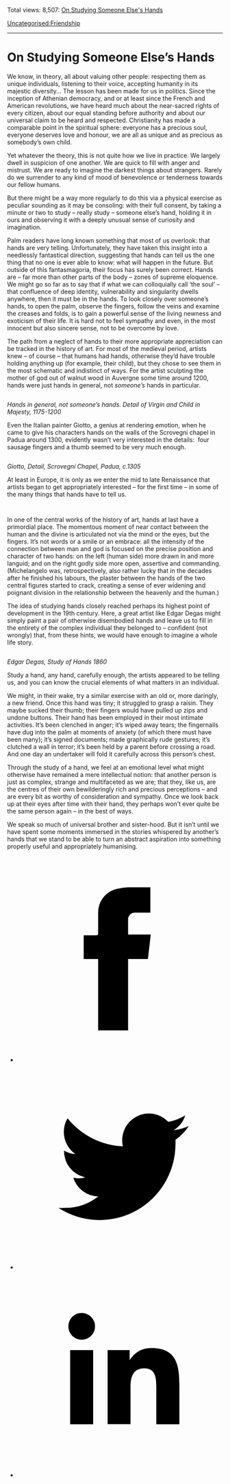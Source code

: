 Total views: 8,507: [On Studying Someone Else's Hands](https://www.theschooloflife.com/thebookoflife/on-studying-someone-elses-hands/)

[Uncategorised:](https://www.theschooloflife.com/thebookoflife/category/uncategorised/)[Friendship](https://www.theschooloflife.com/thebookoflife/category/sociability/friendship/)

* * *

# On Studying Someone Else’s Hands
<style>
						.alignnone {
  display: block;
  margin-left: auto;
  margin-right: auto;
  align: center:
}

.addtoany_share_save_container {
display:none;
}

.wp-block-image {
		display: block;
  margin-left: auto;
  margin-right: auto;
  width: 50%;
}

.aligncenter {
display: block;
  margin-left: auto;
  margin-right: auto;
  align: center:
}

@media only screen and (max-width: 500px) {
  .wp-block-image {
		display: block;
  margin-left: auto;
  margin-right: auto;
  width: 100%;
} }

h1 {max-width: 600px !important;
}
.s18-single-post .content-area .site-main article .post-cat-header-display + .old-wrapper p {
    font-size: 1.200em
}
						</style>

We know, in theory, all about valuing other people: respecting them as unique individuals, listening to their voice, accepting humanity in its majestic diversity… The lesson has been made for us in politics. Since the inception of Athenian democracy, and or at least since the French and American revolutions, we have heard much about the near-sacred rights of every citizen, about our equal standing before authority and about our universal claim to be heard and respected. Christianity has made a comparable point in the spiritual sphere: everyone has a precious soul, everyone deserves love and honour, we are all as unique and as precious as somebody’s own child.

Yet whatever the theory, this is not quite how we live in practice. We largely dwell in suspicion of one another. We are quick to fill with anger and mistrust. We are ready to imagine the darkest things about strangers. Rarely do we surrender to any kind of mood of benevolence or tenderness towards our fellow humans.

But there might be a way more regularly to do this via a physical exercise as peculiar sounding as it may be consoling: with their full consent, by taking a minute or two to study – really study – someone else’s hand, holding it in ours and observing it with a deeply unusual sense of curiosity and imagination.

Palm readers have long known something that most of us overlook: that hands are very telling. Unfortunately, they have taken this insight into a needlessly fantastical direction, suggesting that hands can tell us the one thing that no one is ever able to know: what will happen in the future. But outside of this fantasmagoria, their focus has surely been correct. Hands are – far more than other parts of the body – zones of supreme eloquence. We might go so far as to say that if what we can colloquially call ‘the soul’ – that confluence of deep identity, vulnerability and singularity dwells anywhere, then it must be in the hands. To look closely over someone’s hands, to open the palm, observe the fingers, follow the veins and examine the creases and folds, is to gain a powerful sense of the living newness and exoticism of their life. It is hard not to feel sympathy and even, in the most innocent but also sincere sense, not to be overcome by love.&nbsp;

The path from a neglect of hands to their more appropriate appreciation can be tracked in the history of art. For most of the medieval period, artists knew – of course – that humans had hands, otherwise they’d have trouble holding anything up (for example, their child), but they chose to see them in the most schematic and indistinct of ways. For the artist sculpting the mother of god out of walnut wood in Auvergne some time around 1200, hands were just hands in general, not _someone’s_ hands in particular.

<figure class="wp-block-image"><img src="https://lh5.googleusercontent.com/TkpeBpFcvO3C3J0GC0KsciwzJB6MQW14a61rF_ZDOubXR7ttR321WFs44LwG5Bnd4rApvUjtlOz4RpDgnMxTEhhO81os2GqAfks565iO63N_dRGgGnPYWbIM7qPvNoyET3X6sAjo" alt=""></figure>

_Hands in general, not someone’s hands. Detail of Virgin and Child in Majesty, 1175-1200_

Even the Italian painter Giotto, a genius at rendering emotion, when he came to give his characters hands on the walls of the Scrovegni chapel in Padua around 1300, evidently wasn’t very interested in the details:&nbsp; four sausage fingers and a thumb seemed to be very much enough.&nbsp;

<figure class="wp-block-image"><img src="https://lh6.googleusercontent.com/xA6Ner00XVXv3VCIFcU6VJBSBoyRiyz9BAbr37Kmc7cVAUWLlwQWMHPqF8nUz9Skbj6XEKIAewTCqxsgCWI-5e3dwgNRae5RWGjEMDmRRExjLXUjQIEcJ_sOKLsN_XGvj4D8ufER" alt=""></figure>

_Giotto, Detail, Scrovegni Chapel, Padua, c.1305_

At least in Europe, it is only as we enter the mid to late Renaissance that artists began to get appropriately interested – for the first time – in some of the many things that hands have to tell us.

<figure class="wp-block-image"><img src="https://lh4.googleusercontent.com/5dnYulU_GjEARfC5iwNEIPKKhupQwsgHjHfX2IXIbvU4gSv_V3yUXl-HqhN-RLkIpiiEB9I6Ljp4MyHgPdjerx51GceG5XK9vEdDGSsb37V6Ogd5NCg2vrlFqaqgbFAbXglmanzb" alt=""></figure>

<figure class="wp-block-image"><img src="https://lh4.googleusercontent.com/5IbrQHG9Jm518uj5mmRBWk2bckdvHwqX_toz9IbEHZcELbTY6S5V9HG6gRJEVMzQPEO6-HQL8JQtuyRfC-uiINjuv9_VWl3kTgDPlHuhsnQvuIS8SIE-WF-3vF0ggocTCAIQCqWt" alt=""></figure>

In one of the central works of the history of art, hands at last have a primordial place. The momentous moment of near contact between the human and the divine is articulated not via the mind or the eyes, but the fingers. It’s not words or a smile or an embrace: all the intensity of the connection between man and god is focused on the precise position and character of two hands: on the left (human side) more drawn in and more languid; and on the right godly side more open, assertive and commanding. (Michelangelo was, retrospectively, also rather lucky that in the decades after he finished his labours, the plaster between the hands of the two central figures started to crack, creating a sense of ever widening and poignant division in the relationship between the heavenly and the human.)&nbsp;

The idea of studying hands closely reached perhaps its highest point of development in the 19th century. Here, a great artist like Edgar Degas might simply paint a pair of otherwise disembodied hands and leave us to fill in the entirety of the complex individual they belonged to – confident (not wrongly) that, from these hints, we would have enough to imagine a whole life story.&nbsp;

<figure class="wp-block-image"><img src="https://lh5.googleusercontent.com/2CHaPYu3pk_-q3KLJ_RJZ4WJj98oxLqUzKuI-pEOWUi3FWpohvomMEL3Nd-tOQbO2qOJ4CnCyo2CKX82ocLTVtqPkQlCoMdg6IFotYQHtiuWf-vyio9Uq9ONhm2o8ilI9r4Wn8pr" alt=""></figure>

_Edgar Degas, Study of Hands 1860_

Study a hand, any hand, carefully enough, the artists appeared to be telling us, and you can know the crucial elements of what matters in an individual.&nbsp;

We might, in their wake, try a similar exercise with an old or, more daringly, a new friend. Once this hand was tiny; it struggled to grasp a raisin. They maybe sucked their thumb; their fingers would have pulled up zips and undone buttons. Their hand has been employed in their most intimate activities. It’s been clenched in anger; it’s wiped away tears; the fingernails have dug into the palm at moments of anxiety (of which there must have been many); it’s signed documents; made graphically rude gestures; it’s clutched a wall in terror; it’s been held by a parent before crossing a road. And one day an undertaker will fold it carefully across this person’s chest.&nbsp;

Through the study of a hand, we feel at an emotional level what might otherwise have remained a mere intellectual notion: that another person is just as complex, strange and multifaceted as we are; that they, like us, are the centres of their own bewilderingly rich and precious perceptions – and are every bit as worthy of consideration and sympathy. Once we look back up at their eyes after time with their hand, they perhaps won’t ever quite be the same person again – in the best of ways.&nbsp;

We speak so much of universal brother and sister-hood. But it isn’t until we have spent some moments immersed in the stories whispered by another’s hands that we stand to be able to turn an abstract aspiration into something properly useful and appropriately humanising.

<style>
    .iframe-class { display: block !important; }
</style>

- [<svg xmlns="http://www.w3.org/2000/svg" viewbox="0 0 26 26"><title>Facebook</title>
                    <g>
                        <path d="M8.38,10H9.92c.2,0,.29,0,.29-.28,0-.82,0-1.64,0-2.46a3.05,3.05,0,0,1,2.57-3.15A7.22,7.22,0,0,1,14,3.95c.86,0,1.71,0,2.57,0h.25v3.2h-2A.85.85,0,0,0,14,8c0,.62,0,1.24,0,1.91h2.87L16.51,13H14v9H10.21V13H8.38Z"></path>
                    </g>
                </svg>](http://www.facebook.com/sharer/sharer.php?u=https://www.theschooloflife.com/thebookoflife/on-studying-someone-elses-hands/)
- [<svg xmlns="http://www.w3.org/2000/svg" viewbox="0 0 26 26"><title>Twitter</title>
                    <path d="M21.69,7.9a6.75,6.75,0,0,1-1.94.53,3.39,3.39,0,0,0,1.48-1.87,6.76,6.76,0,0,1-2.14.82,3.38,3.38,0,0,0-5.75,3.08,9.59,9.59,0,0,1-7-3.53,3.38,3.38,0,0,0,1,4.51A3.36,3.36,0,0,1,5.89,11v0A3.38,3.38,0,0,0,8.6,14.37a3.39,3.39,0,0,1-1.53.06,3.38,3.38,0,0,0,3.15,2.35A6.78,6.78,0,0,1,6,18.22a6.87,6.87,0,0,1-.81,0A9.6,9.6,0,0,0,20,10.08q0-.22,0-.44A6.86,6.86,0,0,0,21.69,7.9Z"></path>
                </svg>](http://twitter.com/share?url=https://www.theschooloflife.com/thebookoflife/on-studying-someone-elses-hands/&text=&via=theschooloflife)
- [<svg xmlns="http://www.w3.org/2000/svg" viewbox="0 0 26 26"><title>LinkedIn</title>
<path class="cls-2" d="M6.67,10H9.58v9.36H6.67ZM8.13,5.32A1.69,1.69,0,1,1,6.44,7,1.69,1.69,0,0,1,8.13,5.32"></path><path class="cls-2" d="M11.41,10H14.2v1.28h0A3.06,3.06,0,0,1,17,9.75c2.95,0,3.49,1.94,3.49,4.46v5.14H17.57V14.79c0-1.09,0-2.48-1.51-2.48s-1.75,1.18-1.75,2.4v4.63H11.41Z"></path></svg>](https://www.linkedin.com/shareArticle?mini=true&url=https://www.theschooloflife.com/thebookoflife/on-studying-someone-elses-hands/)
